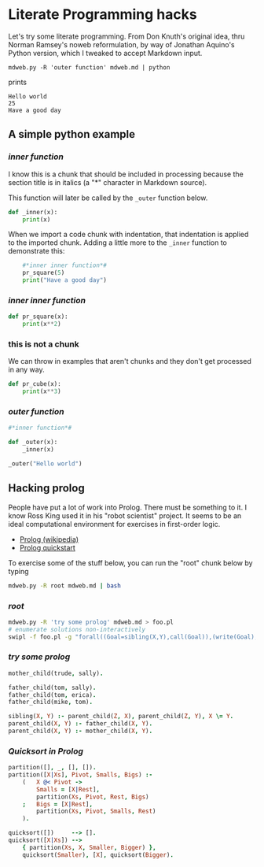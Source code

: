 # Literate Programming hacks

Let's try some literate programming. From Don Knuth's original idea, thru
Norman Ramsey's noweb reformulation, by way of Jonathan Aquino's Python
version, which I tweaked to accept Markdown input.

```shell
mdweb.py -R 'outer function' mdweb.md | python
```

prints

```text
Hello world
25
Have a good day
```

## A simple python example

### *inner function*

I know this is a chunk that should be included in processing because
the section title is in italics (a "*" character in Markdown source).

This function will later be called by the `_outer` function below.

```python
def _inner(x):
    print(x)
```

When we import a code chunk with indentation, that indentation is
applied to the imported chunk. Adding a little more to the `_inner`
function to demonstrate this:

```python
    #*inner inner function*#
    pr_square(5)
    print("Have a good day")
```

### *inner inner function*

```python
def pr_square(x):
    print(x**2)
```

### this is not a chunk

We can throw in examples that aren't chunks and they don't get
processed in any way.

```python
def pr_cube(x):
    print(x**3)
```

### *outer function*

```python
#*inner function*#

def _outer(x):
    _inner(x)

_outer("Hello world")
```

## Hacking prolog

People have put a lot of work into Prolog. There must be something to it. I
know Ross King used it in his "robot scientist" project. It seems to be an
ideal computational environment for exercises in first-order logic.

* [Prolog (wikipedia)](https://en.wikipedia.org/wiki/Prolog)
* [Prolog quickstart](https://www.swi-prolog.org/pldoc/man?section=quickstart)

To exercise some of the stuff below, you can run the "root" chunk below
by typing

```bash
mdweb.py -R root mdweb.md | bash
```

### *root*

```bash
mdweb.py -R 'try some prolog' mdweb.md > foo.pl
# enumerate solutions non-interactively
swipl -f foo.pl -g "forall((Goal=sibling(X,Y),call(Goal)),(write(Goal),nl))." -t halt.
```

### *try some prolog*

```prolog
mother_child(trude, sally).

father_child(tom, sally).
father_child(tom, erica).
father_child(mike, tom).

sibling(X, Y) :- parent_child(Z, X), parent_child(Z, Y), X \= Y.
parent_child(X, Y) :- father_child(X, Y).
parent_child(X, Y) :- mother_child(X, Y).
```

### *Quicksort in Prolog*

```prolog
partition([], _, [], []).
partition([X|Xs], Pivot, Smalls, Bigs) :-
    (   X @< Pivot ->
        Smalls = [X|Rest],
        partition(Xs, Pivot, Rest, Bigs)
    ;   Bigs = [X|Rest],
        partition(Xs, Pivot, Smalls, Rest)
    ).

quicksort([])     --> [].
quicksort([X|Xs]) -->
    { partition(Xs, X, Smaller, Bigger) },
    quicksort(Smaller), [X], quicksort(Bigger).
```
